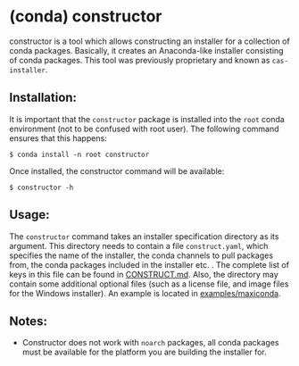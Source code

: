 (conda) constructor
===================

constructor is a tool which allows constructing an installer for
a collection of conda packages.  Basically, it creates an Anaconda-like
installer consisting of conda packages.   This tool was previously
proprietary and known as `cas-installer`.


Installation:
-------------

It is important that the `constructor` package is installed into the `root`
conda environment (not to be confused with root user).
The following command ensures that this happens:

    $ conda install -n root constructor

Once installed, the constructor command will be available:

    $ constructor -h


Usage:
------

The `constructor` command takes an installer specification directory as its
argument.  This directory needs to contain a file `construct.yaml`,
which specifies the name of the installer, the conda channels to
pull packages from, the conda packages included in the installer etc. .
The complete list of keys in this file can be
found in <a href="./CONSTRUCT.md">CONSTRUCT.md</a>.
Also, the directory may contain some additional optional files (such as a
license file, and image files for the Windows installer).
An example is located
in <a href="./examples/maxiconda">examples/maxiconda</a>.


Notes:
------

  * Constructor does not work with `noarch` packages, all conda packages
    must be available for the platform you are building the installer for.
